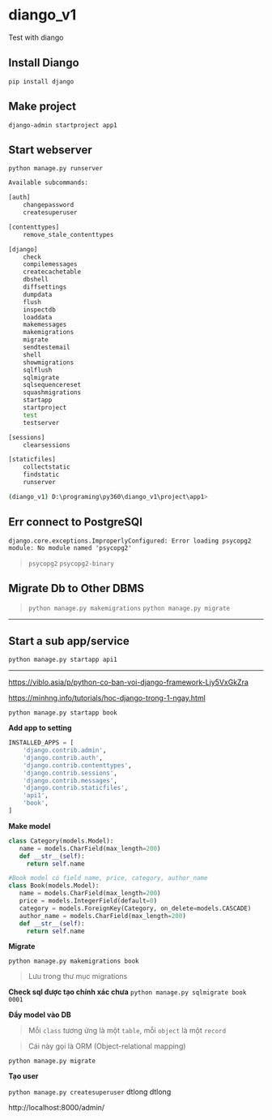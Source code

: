 # diango_v1
Test with diango

## Install Diango
`pip install django`

## Make project
`django-admin startproject app1`

## Start webserver
`python manage.py runserver`

```bash
Available subcommands:

[auth]
    changepassword
    createsuperuser

[contenttypes]
    remove_stale_contenttypes

[django]
    check
    compilemessages
    createcachetable
    dbshell
    diffsettings
    dumpdata
    flush
    inspectdb
    loaddata
    makemessages
    makemigrations
    migrate
    sendtestemail
    shell
    showmigrations
    sqlflush
    sqlmigrate
    sqlsequencereset
    squashmigrations
    startapp
    startproject
    test
    testserver

[sessions]
    clearsessions

[staticfiles]
    collectstatic
    findstatic
    runserver

(diango_v1) D:\programing\py360\diango_v1\project\app1>
```

## Err connect to PostgreSQl
`django.core.exceptions.ImproperlyConfigured: Error loading psycopg2 module: No module named 'psycopg2'`

> `psycopg2`
> `psycopg2-binary`

## Migrate Db to Other DBMS
> `python manage.py makemigrations`
> `python manage.py migrate`

***

## Start a sub app/service
`python manage.py startapp api1`

***

https://viblo.asia/p/python-co-ban-voi-django-framework-Ljy5VxGkZra

https://minhng.info/tutorials/hoc-django-trong-1-ngay.html

`python manage.py startapp book`

**Add app to setting**
```python
INSTALLED_APPS = [
    'django.contrib.admin',
    'django.contrib.auth',
    'django.contrib.contenttypes',
    'django.contrib.sessions',
    'django.contrib.messages',
    'django.contrib.staticfiles',
    'api1',
    'book',
]
```

**Make model**
```python
class Category(models.Model):
   name = models.CharField(max_length=200)
   def __str__(self):
     return self.name

#Book model có field name, price, category, author_name
class Book(models.Model):
   name = models.CharField(max_length=200)
   price = models.IntegerField(default=0)
   category = models.ForeignKey(Category, on_delete=models.CASCADE)
   author_name = models.CharField(max_length=200)
   def __str__(self):
     return self.name
```

**Migrate**

`python manage.py makemigrations book`

> Lưu trong thư mục migrations

**Check sql được tạo chính xác chưa**
`python manage.py sqlmigrate book 0001`

**Đẩy model vào DB**
> Mỗi `class` tương ứng là một `table`, mỗi `object` là một `record`

> Cái này gọi là ORM (Object-relational mapping)

`python manage.py migrate`

**Tạo user**

`python manage.py createsuperuser`
dtlong
dtlong

http://localhost:8000/admin/

